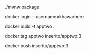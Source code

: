 ./mvnw package

docker login --username=khawarhere

docker build -t apptwo .

docker tag apptwo inserito/apptwo:3

docker push inserito/apptwo:3
